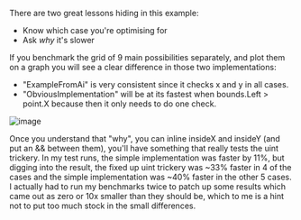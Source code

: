 There are two great lessons hiding in this example:
* Know which case you're optimising for
* Ask *why* it's slower

If you benchmark the grid of 9 main possibilities separately, and plot them on a graph you will see a clear difference in those two implementations:
* "ExampleFromAi" is very consistent since it checks x and y in all cases.
* "ObviousImplementation" will be at its fastest when bounds.Left > point.X because then it only needs to do one check.

![image](https://github.com/GrahamTheCoder/PerformanceBenchmarks/assets/2490482/8cfec4aa-b034-4582-93ae-72e569d22744)

Once you understand that "why", you can inline insideX and insideY (and put an && between them), you'll have something that really tests the uint trickery.
In my test runs, the simple implementation was faster by 11%, but digging into the result, the fixed up uint trickery was ~33% faster in 4 of the cases and the simple implementation was ~40% faster in the other 5 cases.
I actually had to run my benchmarks twice to patch up some results which came out as zero or 10x smaller than they should be, which to me is a hint not to put too much stock in the small differences.
